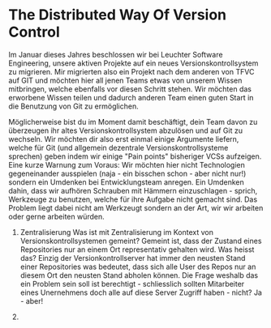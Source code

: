 # The Distributed Way Of Version Control

Im Januar dieses Jahres beschlossen wir bei Leuchter Software Engineering, unsere aktiven Projekte auf ein neues Versionskontrollsystem zu migrieren. Mir migrierten also ein Projekt nach dem anderen von TFVC auf GIT und möchten hier all jenen Teams etwas von unserem Wissen mitbringen, welche ebenfalls vor diesen Schritt stehen. Wir möchten das erworbene Wissen teilen und dadurch anderen Team einen guten Start in die Benutzung von Git zu ermöglichen.

Möglicherweise bist du im Moment damit beschäftigt, dein Team davon zu überzeugen ihr altes Versionskontrollsystem abzulösen und auf Git zu wechseln. Wir möchten dir also erst einmal einige Argumente liefern, welche für Git (und allgemein dezentrale Versionskontrollsysteme sprechen) geben indem wir einige "Pain points" bisheriger VCSs aufzeigen. Eine kurze Warnung zum Voraus: Wir möchten hier nicht Technologien gegeneinander ausspielen (naja - ein bisschen schon - aber nicht nur!) sondern ein Umdenken bei Entwicklungsteam anregen. Ein Umdenken dahin, dass wir aufhören Schrauben mit Hämmern einzuschlagen - sprich, Werkzeuge zu benutzen, welche für ihre Aufgabe nicht gemacht sind. Das Problem liegt dabei nicht am Werkzeugt sondern an der Art, wir wir arbeiten oder gerne arbeiten würden.






1. Zentralisierung
Was ist mit Zentralisierung im Kontext von Versionskontrollsystemen gemeint? Gemeint ist, dass der Zustand eines Repositories nur an einem Ort representativ gehalten wird. Was heisst das? Einzig der Versionkontrollserver hat immer den neusten Stand einer Repositories was bedeutet, dass sich alle User des Repos nur an diesem Ort den neusten Stand abholen können. Die Frage weshalb das ein Problem sein soll ist berechtigt - schliesslich sollten Mitarbeiter eines Unernehmens doch alle auf diese Server Zugriff haben - nicht? Ja - aber!

2.
